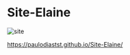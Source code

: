 # Site-Elaine

![site](https://user-images.githubusercontent.com/79487813/117591118-4ecfdf00-b109-11eb-991a-e38e5a5bdf19.png)



https://paulodiastst.github.io/Site-Elaine/
